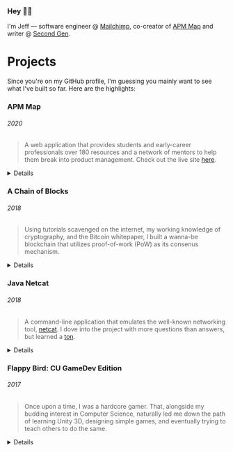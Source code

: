 ### Hey 👋🏼

I'm Jeff — software engineer @ [Mailchimp](https://mailchimp.com/andco/), co-creator of [APM Map](https://apmmap.co) and writer @ [Second Gen](https://secondgen.substack.com/welcome).


# Projects

Since you're on my GitHub profile, I'm guessing you mainly want to see what I've built so far. Here are the highlights:

### APM Map
###### 2020

> A web application that provides students and early-career professionals over 180 resources and a network of mentors to help them break into product management. Check out the live site [here](https://apmmap.co).


<details>
<br> 
  
  **Repository**: [jf2978/apm-map](https://github.com/jf2978/apm-map) <br>
  
  <p align="center">
    <a href="https://apmmap.co">
      <img width="800" height="350" src="./apm.svg">
    </a>
  </p>
  
</details>

### A Chain of Blocks
###### 2018

> Using tutorials scavenged on the internet, my working knowledge of cryptography, and the Bitcoin whitepaper, I built a wanna-be blockchain that utilizes proof-of-work (PoW) as its consenus mechanism.


<details>
<br> 
 
  **Repository**: [jf2978/java-blockchain](https://github.com/jf2978/java-blockchain) <br>
  
  <p align="center">
  <img src="./blockchain-demo.svg">
</p>

</details>

### Java Netcat
###### 2018

> A command-line application that emulates the well-known networking tool, [netcat](https://en.wikipedia.org/wiki/Netcat). I dove into the project with more questions than answers, but learned a [ton](https://github.com/jf2978/Java-Netcat/blob/master/sockets.notes).

<details>
<br> 
   
  **Repository**: [jf2978/java-netcat](https://github.com/jf2978/Java-Netcat) <br>
 
###### "Server"
    
<p align="center">
  <img src="./nc-server-demo.svg">
</p>

###### "Client"
    
<p align="center">
  <img src="./nc-client-demo.svg">
</p>

</details>

### Flappy Bird: CU GameDev Edition
###### 2017

> Once upon a time, I was a hardcore gamer. That, alongside my budding interest in Computer Science, naturally led me down the path of learning Unity 3D, designing simple games, and eventually trying to teach others to do the same.

<details>
<br> 
 
  **Repository**: [jf2978/flappy-bird-clone](https://github.com/jf2978/flappy-bird-clone) <br>
  <p align="center">
    <a href="https://github.com/jf2978/flappy-bird-clone">
      <img width="600" height="350" src="./flappy.png">
    </a>
  </p>
  
  [Play the game here](https://jf2978.itch.io/flappy-bird)!
  
</details>


